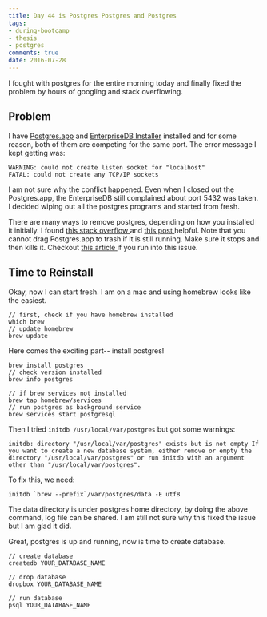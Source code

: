 ```yaml
---
title: Day 44 is Postgres Postgres and Postgres
tags: 
- during-bootcamp
- thesis
- postgres
comments: true
date: 2016-07-28
---
```


I fought with postgres for the entire morning today and finally fixed the problem by hours of googling and stack overflowing. 

Problem
-----------

I have <a href="http://postgresapp.com/" target="_blank"> Postgres.app</a> and <a href="http://www.enterprisedb.com/products-services-training/pgdownload" target="_blank">EnterpriseDB Installer</a> installed and for some reason, both of them are competing for the same port. The error message I kept getting was: 

```
WARNING: could not create listen socket for "localhost" 
FATAL: could not create any TCP/IP sockets
```
I am not sure why the conflict happened. Even when I closed out the Postgres.app, the EnterpriseDB still complained about port 5432 was taken. I decided wiping out all the postgres programs and started from fresh.  

There are many ways to remove postgres, depending on how you installed it initially. I found <a href="http://stackoverflow.com/questions/8037729/completely-uninstall-postgresql-9-0-4-from-mac-osx-lion/9240197#9240197" target="_blank"> this stack overflow </a>  and <a href="http://hzchirs-blog.logdown.com/posts/142678-how-completely-uninstall-postgresql-9x-on-mac-osx" target="_blank"> this post </a> helpful. Note that you cannot drag Postgres.app to trash if it is still running. Make sure it stops and then kills it.  Checkout <a href="http://www.uninstallmacapp.com/postgres-app-9-4-2-0-removal.html" target="_blank"> this article </a> if you run into this issue. 

Time to Reinstall
----------------
Okay, now I can start fresh.  I am on a mac and using homebrew looks like the easiest.  

```
// first, check if you have homebrew installed
which brew
// update homebrew
brew update
```

Here comes the exciting part-- install postgres! 
```
brew install postgres
// check version installed
brew info postgres
```

```
// if brew services not installed
brew tap homebrew/services
// run postgres as background service
brew services start postgresql
```

Then I tried `initdb /usr/local/var/postgres` but got some warnings:

```
initdb: directory "/usr/local/var/postgres" exists but is not empty If you want to create a new database system, either remove or empty the directory "/usr/local/var/postgres" or run initdb with an argument other than "/usr/local/var/postgres".
```

To fix this, we need: 
```
initdb `brew --prefix`/var/postgres/data -E utf8
```
The data directory is under postgres home directory, by doing the above command, log file can be shared.  I am still not sure why this fixed the issue but I am glad it did. 

Great, postgres is up and running, now is time to create database.

```
// create database
createdb YOUR_DATABASE_NAME
```

```
// drop database
dropbox YOUR_DATABASE_NAME
```

```
// run database
psql YOUR_DATABASE_NAME
```
